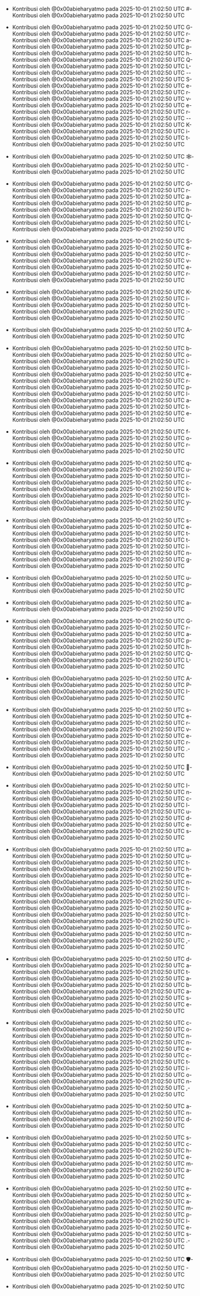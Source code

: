 - Kontribusi oleh @0x00abieharyatmo pada 2025-10-01 21:02:50 UTC
#- Kontribusi oleh @0x00abieharyatmo pada 2025-10-01 21:02:50 UTC
 - Kontribusi oleh @0x00abieharyatmo pada 2025-10-01 21:02:50 UTC
G- Kontribusi oleh @0x00abieharyatmo pada 2025-10-01 21:02:50 UTC
r- Kontribusi oleh @0x00abieharyatmo pada 2025-10-01 21:02:50 UTC
a- Kontribusi oleh @0x00abieharyatmo pada 2025-10-01 21:02:50 UTC
p- Kontribusi oleh @0x00abieharyatmo pada 2025-10-01 21:02:50 UTC
h- Kontribusi oleh @0x00abieharyatmo pada 2025-10-01 21:02:50 UTC
Q- Kontribusi oleh @0x00abieharyatmo pada 2025-10-01 21:02:50 UTC
L- Kontribusi oleh @0x00abieharyatmo pada 2025-10-01 21:02:50 UTC
-- Kontribusi oleh @0x00abieharyatmo pada 2025-10-01 21:02:50 UTC
S- Kontribusi oleh @0x00abieharyatmo pada 2025-10-01 21:02:50 UTC
e- Kontribusi oleh @0x00abieharyatmo pada 2025-10-01 21:02:50 UTC
r- Kontribusi oleh @0x00abieharyatmo pada 2025-10-01 21:02:50 UTC
v- Kontribusi oleh @0x00abieharyatmo pada 2025-10-01 21:02:50 UTC
e- Kontribusi oleh @0x00abieharyatmo pada 2025-10-01 21:02:50 UTC
r- Kontribusi oleh @0x00abieharyatmo pada 2025-10-01 21:02:50 UTC
-- Kontribusi oleh @0x00abieharyatmo pada 2025-10-01 21:02:50 UTC
K- Kontribusi oleh @0x00abieharyatmo pada 2025-10-01 21:02:50 UTC
i- Kontribusi oleh @0x00abieharyatmo pada 2025-10-01 21:02:50 UTC
t- Kontribusi oleh @0x00abieharyatmo pada 2025-10-01 21:02:50 UTC

- Kontribusi oleh @0x00abieharyatmo pada 2025-10-01 21:02:50 UTC
🕸- Kontribusi oleh @0x00abieharyatmo pada 2025-10-01 21:02:50 UTC
️- Kontribusi oleh @0x00abieharyatmo pada 2025-10-01 21:02:50 UTC
 - Kontribusi oleh @0x00abieharyatmo pada 2025-10-01 21:02:50 UTC
G- Kontribusi oleh @0x00abieharyatmo pada 2025-10-01 21:02:50 UTC
r- Kontribusi oleh @0x00abieharyatmo pada 2025-10-01 21:02:50 UTC
a- Kontribusi oleh @0x00abieharyatmo pada 2025-10-01 21:02:50 UTC
p- Kontribusi oleh @0x00abieharyatmo pada 2025-10-01 21:02:50 UTC
h- Kontribusi oleh @0x00abieharyatmo pada 2025-10-01 21:02:50 UTC
Q- Kontribusi oleh @0x00abieharyatmo pada 2025-10-01 21:02:50 UTC
L- Kontribusi oleh @0x00abieharyatmo pada 2025-10-01 21:02:50 UTC
 - Kontribusi oleh @0x00abieharyatmo pada 2025-10-01 21:02:50 UTC
S- Kontribusi oleh @0x00abieharyatmo pada 2025-10-01 21:02:50 UTC
e- Kontribusi oleh @0x00abieharyatmo pada 2025-10-01 21:02:50 UTC
r- Kontribusi oleh @0x00abieharyatmo pada 2025-10-01 21:02:50 UTC
v- Kontribusi oleh @0x00abieharyatmo pada 2025-10-01 21:02:50 UTC
e- Kontribusi oleh @0x00abieharyatmo pada 2025-10-01 21:02:50 UTC
r- Kontribusi oleh @0x00abieharyatmo pada 2025-10-01 21:02:50 UTC
 - Kontribusi oleh @0x00abieharyatmo pada 2025-10-01 21:02:50 UTC
K- Kontribusi oleh @0x00abieharyatmo pada 2025-10-01 21:02:50 UTC
i- Kontribusi oleh @0x00abieharyatmo pada 2025-10-01 21:02:50 UTC
t- Kontribusi oleh @0x00abieharyatmo pada 2025-10-01 21:02:50 UTC
:- Kontribusi oleh @0x00abieharyatmo pada 2025-10-01 21:02:50 UTC
 - Kontribusi oleh @0x00abieharyatmo pada 2025-10-01 21:02:50 UTC
A- Kontribusi oleh @0x00abieharyatmo pada 2025-10-01 21:02:50 UTC
 - Kontribusi oleh @0x00abieharyatmo pada 2025-10-01 21:02:50 UTC
b- Kontribusi oleh @0x00abieharyatmo pada 2025-10-01 21:02:50 UTC
o- Kontribusi oleh @0x00abieharyatmo pada 2025-10-01 21:02:50 UTC
i- Kontribusi oleh @0x00abieharyatmo pada 2025-10-01 21:02:50 UTC
l- Kontribusi oleh @0x00abieharyatmo pada 2025-10-01 21:02:50 UTC
e- Kontribusi oleh @0x00abieharyatmo pada 2025-10-01 21:02:50 UTC
r- Kontribusi oleh @0x00abieharyatmo pada 2025-10-01 21:02:50 UTC
p- Kontribusi oleh @0x00abieharyatmo pada 2025-10-01 21:02:50 UTC
l- Kontribusi oleh @0x00abieharyatmo pada 2025-10-01 21:02:50 UTC
a- Kontribusi oleh @0x00abieharyatmo pada 2025-10-01 21:02:50 UTC
t- Kontribusi oleh @0x00abieharyatmo pada 2025-10-01 21:02:50 UTC
e- Kontribusi oleh @0x00abieharyatmo pada 2025-10-01 21:02:50 UTC
 - Kontribusi oleh @0x00abieharyatmo pada 2025-10-01 21:02:50 UTC
f- Kontribusi oleh @0x00abieharyatmo pada 2025-10-01 21:02:50 UTC
o- Kontribusi oleh @0x00abieharyatmo pada 2025-10-01 21:02:50 UTC
r- Kontribusi oleh @0x00abieharyatmo pada 2025-10-01 21:02:50 UTC
 - Kontribusi oleh @0x00abieharyatmo pada 2025-10-01 21:02:50 UTC
q- Kontribusi oleh @0x00abieharyatmo pada 2025-10-01 21:02:50 UTC
u- Kontribusi oleh @0x00abieharyatmo pada 2025-10-01 21:02:50 UTC
i- Kontribusi oleh @0x00abieharyatmo pada 2025-10-01 21:02:50 UTC
c- Kontribusi oleh @0x00abieharyatmo pada 2025-10-01 21:02:50 UTC
k- Kontribusi oleh @0x00abieharyatmo pada 2025-10-01 21:02:50 UTC
l- Kontribusi oleh @0x00abieharyatmo pada 2025-10-01 21:02:50 UTC
y- Kontribusi oleh @0x00abieharyatmo pada 2025-10-01 21:02:50 UTC
 - Kontribusi oleh @0x00abieharyatmo pada 2025-10-01 21:02:50 UTC
s- Kontribusi oleh @0x00abieharyatmo pada 2025-10-01 21:02:50 UTC
e- Kontribusi oleh @0x00abieharyatmo pada 2025-10-01 21:02:50 UTC
t- Kontribusi oleh @0x00abieharyatmo pada 2025-10-01 21:02:50 UTC
t- Kontribusi oleh @0x00abieharyatmo pada 2025-10-01 21:02:50 UTC
i- Kontribusi oleh @0x00abieharyatmo pada 2025-10-01 21:02:50 UTC
n- Kontribusi oleh @0x00abieharyatmo pada 2025-10-01 21:02:50 UTC
g- Kontribusi oleh @0x00abieharyatmo pada 2025-10-01 21:02:50 UTC
 - Kontribusi oleh @0x00abieharyatmo pada 2025-10-01 21:02:50 UTC
u- Kontribusi oleh @0x00abieharyatmo pada 2025-10-01 21:02:50 UTC
p- Kontribusi oleh @0x00abieharyatmo pada 2025-10-01 21:02:50 UTC
 - Kontribusi oleh @0x00abieharyatmo pada 2025-10-01 21:02:50 UTC
a- Kontribusi oleh @0x00abieharyatmo pada 2025-10-01 21:02:50 UTC
 - Kontribusi oleh @0x00abieharyatmo pada 2025-10-01 21:02:50 UTC
G- Kontribusi oleh @0x00abieharyatmo pada 2025-10-01 21:02:50 UTC
r- Kontribusi oleh @0x00abieharyatmo pada 2025-10-01 21:02:50 UTC
a- Kontribusi oleh @0x00abieharyatmo pada 2025-10-01 21:02:50 UTC
p- Kontribusi oleh @0x00abieharyatmo pada 2025-10-01 21:02:50 UTC
h- Kontribusi oleh @0x00abieharyatmo pada 2025-10-01 21:02:50 UTC
Q- Kontribusi oleh @0x00abieharyatmo pada 2025-10-01 21:02:50 UTC
L- Kontribusi oleh @0x00abieharyatmo pada 2025-10-01 21:02:50 UTC
 - Kontribusi oleh @0x00abieharyatmo pada 2025-10-01 21:02:50 UTC
A- Kontribusi oleh @0x00abieharyatmo pada 2025-10-01 21:02:50 UTC
P- Kontribusi oleh @0x00abieharyatmo pada 2025-10-01 21:02:50 UTC
I- Kontribusi oleh @0x00abieharyatmo pada 2025-10-01 21:02:50 UTC
 - Kontribusi oleh @0x00abieharyatmo pada 2025-10-01 21:02:50 UTC
s- Kontribusi oleh @0x00abieharyatmo pada 2025-10-01 21:02:50 UTC
e- Kontribusi oleh @0x00abieharyatmo pada 2025-10-01 21:02:50 UTC
r- Kontribusi oleh @0x00abieharyatmo pada 2025-10-01 21:02:50 UTC
v- Kontribusi oleh @0x00abieharyatmo pada 2025-10-01 21:02:50 UTC
e- Kontribusi oleh @0x00abieharyatmo pada 2025-10-01 21:02:50 UTC
r- Kontribusi oleh @0x00abieharyatmo pada 2025-10-01 21:02:50 UTC
.- Kontribusi oleh @0x00abieharyatmo pada 2025-10-01 21:02:50 UTC
 - Kontribusi oleh @0x00abieharyatmo pada 2025-10-01 21:02:50 UTC
🚀- Kontribusi oleh @0x00abieharyatmo pada 2025-10-01 21:02:50 UTC
 - Kontribusi oleh @0x00abieharyatmo pada 2025-10-01 21:02:50 UTC
I- Kontribusi oleh @0x00abieharyatmo pada 2025-10-01 21:02:50 UTC
n- Kontribusi oleh @0x00abieharyatmo pada 2025-10-01 21:02:50 UTC
c- Kontribusi oleh @0x00abieharyatmo pada 2025-10-01 21:02:50 UTC
l- Kontribusi oleh @0x00abieharyatmo pada 2025-10-01 21:02:50 UTC
u- Kontribusi oleh @0x00abieharyatmo pada 2025-10-01 21:02:50 UTC
d- Kontribusi oleh @0x00abieharyatmo pada 2025-10-01 21:02:50 UTC
e- Kontribusi oleh @0x00abieharyatmo pada 2025-10-01 21:02:50 UTC
s- Kontribusi oleh @0x00abieharyatmo pada 2025-10-01 21:02:50 UTC
 - Kontribusi oleh @0x00abieharyatmo pada 2025-10-01 21:02:50 UTC
a- Kontribusi oleh @0x00abieharyatmo pada 2025-10-01 21:02:50 UTC
u- Kontribusi oleh @0x00abieharyatmo pada 2025-10-01 21:02:50 UTC
t- Kontribusi oleh @0x00abieharyatmo pada 2025-10-01 21:02:50 UTC
h- Kontribusi oleh @0x00abieharyatmo pada 2025-10-01 21:02:50 UTC
e- Kontribusi oleh @0x00abieharyatmo pada 2025-10-01 21:02:50 UTC
n- Kontribusi oleh @0x00abieharyatmo pada 2025-10-01 21:02:50 UTC
t- Kontribusi oleh @0x00abieharyatmo pada 2025-10-01 21:02:50 UTC
i- Kontribusi oleh @0x00abieharyatmo pada 2025-10-01 21:02:50 UTC
c- Kontribusi oleh @0x00abieharyatmo pada 2025-10-01 21:02:50 UTC
a- Kontribusi oleh @0x00abieharyatmo pada 2025-10-01 21:02:50 UTC
t- Kontribusi oleh @0x00abieharyatmo pada 2025-10-01 21:02:50 UTC
i- Kontribusi oleh @0x00abieharyatmo pada 2025-10-01 21:02:50 UTC
o- Kontribusi oleh @0x00abieharyatmo pada 2025-10-01 21:02:50 UTC
n- Kontribusi oleh @0x00abieharyatmo pada 2025-10-01 21:02:50 UTC
,- Kontribusi oleh @0x00abieharyatmo pada 2025-10-01 21:02:50 UTC
 - Kontribusi oleh @0x00abieharyatmo pada 2025-10-01 21:02:50 UTC
d- Kontribusi oleh @0x00abieharyatmo pada 2025-10-01 21:02:50 UTC
a- Kontribusi oleh @0x00abieharyatmo pada 2025-10-01 21:02:50 UTC
t- Kontribusi oleh @0x00abieharyatmo pada 2025-10-01 21:02:50 UTC
a- Kontribusi oleh @0x00abieharyatmo pada 2025-10-01 21:02:50 UTC
b- Kontribusi oleh @0x00abieharyatmo pada 2025-10-01 21:02:50 UTC
a- Kontribusi oleh @0x00abieharyatmo pada 2025-10-01 21:02:50 UTC
s- Kontribusi oleh @0x00abieharyatmo pada 2025-10-01 21:02:50 UTC
e- Kontribusi oleh @0x00abieharyatmo pada 2025-10-01 21:02:50 UTC
 - Kontribusi oleh @0x00abieharyatmo pada 2025-10-01 21:02:50 UTC
c- Kontribusi oleh @0x00abieharyatmo pada 2025-10-01 21:02:50 UTC
o- Kontribusi oleh @0x00abieharyatmo pada 2025-10-01 21:02:50 UTC
n- Kontribusi oleh @0x00abieharyatmo pada 2025-10-01 21:02:50 UTC
n- Kontribusi oleh @0x00abieharyatmo pada 2025-10-01 21:02:50 UTC
e- Kontribusi oleh @0x00abieharyatmo pada 2025-10-01 21:02:50 UTC
c- Kontribusi oleh @0x00abieharyatmo pada 2025-10-01 21:02:50 UTC
t- Kontribusi oleh @0x00abieharyatmo pada 2025-10-01 21:02:50 UTC
i- Kontribusi oleh @0x00abieharyatmo pada 2025-10-01 21:02:50 UTC
o- Kontribusi oleh @0x00abieharyatmo pada 2025-10-01 21:02:50 UTC
n- Kontribusi oleh @0x00abieharyatmo pada 2025-10-01 21:02:50 UTC
,- Kontribusi oleh @0x00abieharyatmo pada 2025-10-01 21:02:50 UTC
 - Kontribusi oleh @0x00abieharyatmo pada 2025-10-01 21:02:50 UTC
a- Kontribusi oleh @0x00abieharyatmo pada 2025-10-01 21:02:50 UTC
n- Kontribusi oleh @0x00abieharyatmo pada 2025-10-01 21:02:50 UTC
d- Kontribusi oleh @0x00abieharyatmo pada 2025-10-01 21:02:50 UTC
 - Kontribusi oleh @0x00abieharyatmo pada 2025-10-01 21:02:50 UTC
s- Kontribusi oleh @0x00abieharyatmo pada 2025-10-01 21:02:50 UTC
c- Kontribusi oleh @0x00abieharyatmo pada 2025-10-01 21:02:50 UTC
h- Kontribusi oleh @0x00abieharyatmo pada 2025-10-01 21:02:50 UTC
e- Kontribusi oleh @0x00abieharyatmo pada 2025-10-01 21:02:50 UTC
m- Kontribusi oleh @0x00abieharyatmo pada 2025-10-01 21:02:50 UTC
a- Kontribusi oleh @0x00abieharyatmo pada 2025-10-01 21:02:50 UTC
 - Kontribusi oleh @0x00abieharyatmo pada 2025-10-01 21:02:50 UTC
e- Kontribusi oleh @0x00abieharyatmo pada 2025-10-01 21:02:50 UTC
x- Kontribusi oleh @0x00abieharyatmo pada 2025-10-01 21:02:50 UTC
a- Kontribusi oleh @0x00abieharyatmo pada 2025-10-01 21:02:50 UTC
m- Kontribusi oleh @0x00abieharyatmo pada 2025-10-01 21:02:50 UTC
p- Kontribusi oleh @0x00abieharyatmo pada 2025-10-01 21:02:50 UTC
l- Kontribusi oleh @0x00abieharyatmo pada 2025-10-01 21:02:50 UTC
e- Kontribusi oleh @0x00abieharyatmo pada 2025-10-01 21:02:50 UTC
s- Kontribusi oleh @0x00abieharyatmo pada 2025-10-01 21:02:50 UTC
.- Kontribusi oleh @0x00abieharyatmo pada 2025-10-01 21:02:50 UTC
 - Kontribusi oleh @0x00abieharyatmo pada 2025-10-01 21:02:50 UTC
🛡- Kontribusi oleh @0x00abieharyatmo pada 2025-10-01 21:02:50 UTC
️- Kontribusi oleh @0x00abieharyatmo pada 2025-10-01 21:02:50 UTC

- Kontribusi oleh @0x00abieharyatmo pada 2025-10-01 21:02:50 UTC
